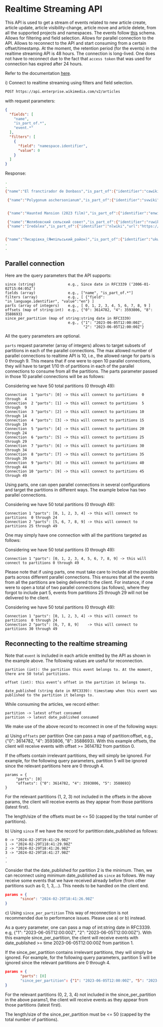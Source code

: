 # Realtime Streaming API 
This API is used to get a stream of events related to new article create, article update, article visibility-change, article move and article delete, from all the supported projects and namespaces. The events follow [this](https://github.com/wikimedia-enterprise/wikimedia-enterprise/blob/main/general/schema/article.go) schema.
Allows for filtering and field selection.
Allows for parallel connection to the API.
Allows to reconnect to the API and start consuming from a certain offset/timestamp.
At the moment, the retention period (for the events) in the realtime streaming API is 48 hours.
The connection is long-lived. One does not have to reconnect due to the fact that `access token` that was used for connection has expired after 24 hours.  

Refer to the documentation [here](https://enterprise.wikimedia.com/docs/realtime/).



i) Connect to realtime streaming using filters and field selection. 

```bash
POST https://api.enterprise.wikimedia.com/v2/articles
```

with request parameters:
```json
{
  "fields": [
    "name",
    "is_part_of.*",
    "event.*"
  ],
  "filters": [
    {
      "field": "namespace.identifier",
      "value": 0
    }
  ]
}
```

Response:

```bash
.
.
{"name":"El franctirador de Donbass","is_part_of":{"identifier":"cawiki","url":"https://ca.wikipedia.org","size":{}},"event":{"identifier":"efb5d726-241f-45ae-a2b8-c66fdf871286","type":"update","date_created":"2023-08-01T20:10:56.083689Z","date_published":"2023-08-01T20:10:56.084Z","partition":5,"offset":3611387}}

 {"name":"Polygonum aschersonianum","is_part_of":{"identifier":"svwiki","url":"https://sv.wikipedia.org","size":{}},"event":{"identifier":"8f0f388e-cda8-4032-b696-3b702673ab1e","type":"update","date_created":"2023-08-01T19:30:29.529004Z","date_published":"2023-08-01T19:30:29.529Z","partition":0,"offset":3614782}}


 {"name":"Haunted Mansion (2023 film)","is_part_of":{"identifier":"enwiki","url":"https://en.wikipedia.org","size":{}},"event":{"identifier":"1e598f28-2919-4b49-bba2-5a7f10de2e8f","type":"update","date_created":"2023-08-01T19:31:57.03241Z","date_published":"2023-08-01T19:31:57.033Z","partition":4,"offset":3593806}}

 {"name":"Желябовский сельский совет","is_part_of":{"identifier":"ruwiki","url":"https://ru.wikipedia.org","size":{}},"event":{"identifier":"3a52a941-0a18-4514-a93b-7fb8aff81960","type":"update","date_created":"2023-08-01T19:36:35.931726Z","date_published":"2023-08-01T19:36:35.932Z","partition":8,"offset":3588693}}
 {"name":"Iredalea","is_part_of":{"identifier":"nlwiki","url":"https://nl.wikipedia.org","size":{}},"event":{"identifier":"82775ac1-fd4d-4d4d-a6bf-2a94bab198c8","type":"update","date_created":"2023-08-01T19:36:36.007086Z","date_published":"2023-08-01T19:36:36.007Z","partition":8,"offset":3588694}}


{"name":"Писарівка_(Ямпільський_район)","is_part_of":{"identifier":"ukwiki","url":"https://uk.wikipedia.org","size":{}},"event":{"identifier":"e7c1b0c2-94b8-430e-80d2-fde6d9c40aa9","type":"delete","date_created":"2023-08-01T19:41:29.803635Z","date_published":"2023-08-01T19:41:29.98Z","partition":7,"offset":3643817}}
.
.

```

## Parallel connection
Here are the query parameters that the API supports:

```
since (string)               e.g., Since date in RFC3339 (‘2006-01-02T15:04:05Z’)
fields (array)               e.g., ["name", "is_part_of.*"]
filters (array)              e.g., [ {"field": "in_language.identifier", "value":"en"} ]
parts (array of integers)    e.g., [ 0, 1, 2, 3, 4, 5, 6, 7, 8, 9 ]
offsets (map of string:int)  e.g., {"0": 3614782, "4": 3593806, "8": 3588693}
since_per_partition (map of string:string date in RFC3339)
                             e.g., {"1": "2023-06-05T12:00:00Z",
                                    "2": "2023-06-05T12:00:00Z"}

```

All the query parameters are optional.

`parts` request parameter (array of integers) allows to target subsets of partitions in each of the parallel connections. The max allowed number of parallel connections to realtime API is 10, i.e., the allowed range for parts is 0 through 9. This means that if one were to open 10 parallel connections, they will have to target 1/10 th of partitions in each of the parallel connections to consume from all the partitions. The parts parameter passed in those 10 parallel connections will be as follows:

Considering we have 50 total partitions (0 through 49):
```
Connection  1 "parts": [0] -> this will connect to partitions  0 through  4
Connection  2 "parts": [1] -> this will connect to partitions  5 through  9
Connection  3 "parts": [2] -> this will connect to partitions 10 through 14
Connection  4 "parts": [3] -> this will connect to partitions 15 through 19
Connection  5 "parts": [4] -> this will connect to partitions 20 through 24
Connection  6 "parts": [5] -> this will connect to partitions 25 through 29
Connection  7 "parts": [6] -> this will connect to partitions 30 through 34
Connection  8 "parts": [7] -> this will connect to partitions 35 through 39
Connection  9 "parts": [8] -> this will connect to partitions 40 through 44
Connection 10 "parts": [9] -> this will connect to partitions 45 through 49        
```

Using parts, one can open parallel connections in several configurations and target the partitions in different ways. The example below has two parallel connections.

Considering we have 50 total partitions (0 through 49):
```
Connection 1 "parts": [0, 1, 2, 3, 4] -> this will connect to partitions  0 through 24
Connection 2 "parts": [5, 6, 7, 8, 9] -> this will connect to partitions 25 through 49
```

One may simply have one connection with all the partitions targeted as follows:

Considering we have 50 total partitions (0 through 49):
```
Connection 1 "parts": [0, 1, 2, 3, 4, 5, 6, 7, 8, 9] -> this will connect to partitions 0 through 49
```

Please note that if using parts, one must take care to include all the possible parts across different parallel connections. This ensures that all the events from all the partitions are being delivered to the client. For instance, if one were to open a total of two parallel connections (as follows), where they forgot to include part 5, events from partitions 25 through 29 will not be delivered to the client.

Considering we have 50 total partitions (0 through 49):
```
Connection 1 "parts": [0, 1, 2, 3, 4] -> this will connect to partitions  0 through 24
Connection 2 "parts": [6, 7, 8, 9]    -> this will connect to partitions 30 through 49
```


## Reconnecting to the realtime streaming
Note that `event` is included in each article emitted by the API as shown in the example above.
The following values are useful for reconnection.

```
partition (int): the partition this event belongs to. At the moment, there are 50 total partitions.

offset (int): this event’s offset in the partition it belongs to.

date_published (string date in RFC3339): timestamp when this event was published to the partition it belongs to.
```

While consuming the articles, we record either:
```
partition -> latest offset consumed
partition -> latest date_published consumed
```

We make use of the above record to reconnect in one of the following ways:

a) Using `offsets` per partition
One can pass a map of partition:offset, e.g., {"0": 3614782, "4": 3593806, "8": 3588693}. With this example offsets, the client will receive events with offset >= 3614782 from partition 0.

If the offsets contain irrelevant partitions, they will simply be ignored. For example, for the following query parameters, partition 5 will be ignored since the relevant partitions here are 0 through 4.

```
params = {
     "parts": [0]
     "offsets": {"0": 3614782, "4": 3593806, "5": 3588693}
}
```

For the relevant partitions (1, 2, 3) not included in the offsets in the above params, the client will receive events as they appear from those partitions (latest first).

The length/size of the offsets must be <= 50 (capped by the total number of partitions).


b) Using `since`
If we have the record for partittion:date_published as follows:

```
0 -> "2024-02-29T19:41:29.98Z"
1 -> "2024-02-29T118:41:29.98Z"
2 -> "2024-02-29T18:41:26.98Z"
3 -> "2024-02-29T18:41:27.98Z"
.
.

```

Consider that the date_published for partition 2 is the minimum. Then, we can reconnect using minimum date_published as `since` as follows. We may receive some events that we have received already before (from other partitions such as 0, 1, 3,...). This needs to be handled on the client end.

```json
params = {
       "since": "2024-02-29T18:41:26.98Z"
}
```

c) Using `since_per_partition`
This way of reconnection is not recommended due to performance issues. Please use a) or b) instead.

As a query parameter, one can pass a map of int:string date in RFC3339. e.g, {"1": "2023-06-05T12:00:00Z", "2": "2023-06-05T12:00:00Z"}. With this example since_per_partition, the client will receive events with date_published >= time 2023-06-05T12:00:00Z from partition 1.

If the since_per_partition contains irrelevant partitions, they will simply be ignored. For example, for the following query parameters, partition 5 will be ignored since the relevant partitions are 0 through 4.

```json
params = {
       "parts": [0]
       "since_per_partition": {"1": "2023-06-05T12:00:00Z", "5": "2023-06-05T12:00:00Z"}
}
```

For the relevant partitions (0, 2, 3, 4) not included in the since_per_partition in the above params1, the client will receive events as they appear from those partitions (latest first).

The length/size of the since_per_partition must be <= 50 (capped by the total number of partitions).